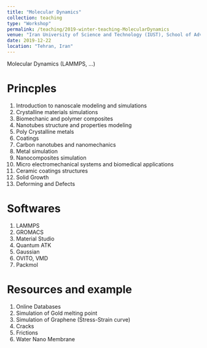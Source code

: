 ```yaml
---
title: "Molecular Dynamics"
collection: teaching
type: "Workshop"
permalink: /teaching/2019-winter-teaching-MolecularDynamics
venue: "Iran University of Science and Technology (IUST), School of Advanced Sciences"
date: 2019-12-22
location: "Tehran, Iran"
---
```


Molecular Dynamics (LAMMPS, ...)

Princples
======
1.  Introduction to nanoscale modeling and simulations
2.  Crystalline materials simulations
3.  Biomechanic and polymer composites
4.  Nanotubes structure and properties modeling
5.  Poly Crystalline metals
6.  Coatings
7.  Carbon nanotubes and nanomechanics
8.  Metal simulation
9.  Nanocomposites simulation
10. Micro electromechanical systems and biomedical applications
11. Ceramic coatings structures
12. Solid Growth
13. Deforming and Defects
	
Softwares
======
1. LAMMPS
2. GROMACS
3. Material Studio
4. Quantum ATK
5. Gaussian
6. OVITO, VMD
7. Packmol

Resources and example
======
1. Online Databases
2. Simulation of Gold melting point
3. Simulation of Graphene (Stress-Strain curve)
4. Cracks
5. Frictions
6. Water Nano Membrane
